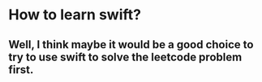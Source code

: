# How to learn swift? 

## Well, I think maybe it would be a good choice to try to use swift to solve the leetcode problem first.

